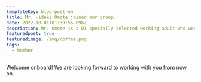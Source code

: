 ```yaml
---
templateKey: blog-post-en
title: Mr. Hideki Omote joined our group.
date: 2022-10-01T01:39:55.096Z
description: Mr. Omote is a D1 specially selected working adult who works for Softbank Corp.
featuredpost: true
featuredimage: /img/coffee.png
tags:
  - Member
---
```


Welcome onboard!
We are looking forward to working with you from now on.
